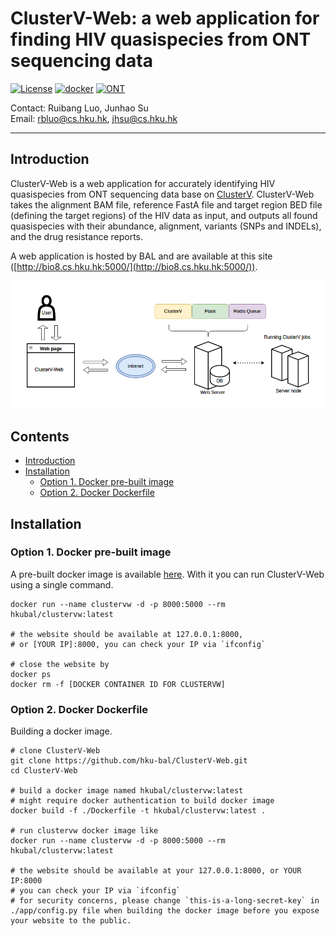 # ClusterV-Web: a web application for finding HIV quasispecies from ONT sequencing data

[![License](https://img.shields.io/badge/License-BSD%203--Clause-blue.svg)](https://opensource.org/licenses/BSD-3-Clause) 
[![docker](https://img.shields.io/badge/build-docker-brightgreen)](https://www.docker.com/)
[![ONT](https://img.shields.io/badge/Support-ONT-005c75)](https://nanoporetech.com/)




Contact: Ruibang Luo, Junhao Su  
Email: rbluo@cs.hku.hk, jhsu@cs.hku.hk  

----

## Introduction

ClusterV-Web is a web application for accurately identifying HIV quasispecies from ONT sequencing data base on [ClusterV](https://github.com/HKU-BAL/ClusterV).
ClusterV-Web takes the alignment BAM file, reference FastA file and target region BED file (defining the target regions) of the HIV data as input, and outputs all found quasispecies with their abundance, alignment, variants (SNPs and INDELs), and the drug resistance reports.

A web application is hosted by BAL and are available at this site ([http://bio8.cs.hku.hk:5000/](http://bio8.cs.hku.hk:5000/)).

<img src="./app/static/web.png" width = "800" alt="ClusterV web">


## Contents

* [Introduction](#introduction)
* [Installation](#installation)
  + [Option 1. Docker pre-built image](#option-1-docker-pre-built-image)
  + [Option 2. Docker Dockerfile](#option-2-docker-dockerfile)

## Installation

### Option 1. Docker pre-built image
A pre-built docker image is available [here](https://hub.docker.com/r/hkubal/clustervw). With it you can run ClusterV-Web using a single command.

```
docker run --name clustervw -d -p 8000:5000 --rm hkubal/clustervw:latest

# the website should be available at 127.0.0.1:8000, 
# or [YOUR IP]:8000, you can check your IP via `ifconfig`

# close the website by
docker ps
docker rm -f [DOCKER CONTAINER ID FOR CLUSTERVW]
```



### Option 2. Docker Dockerfile
Building a docker image.
```
# clone ClusterV-Web
git clone https://github.com/hku-bal/ClusterV-Web.git
cd ClusterV-Web

# build a docker image named hkubal/clustervw:latest
# might require docker authentication to build docker image 
docker build -f ./Dockerfile -t hkubal/clustervw:latest .

# run clustervw docker image like 
docker run --name clustervw -d -p 8000:5000 --rm hkubal/clustervw:latest

# the website should be available at your 127.0.0.1:8000, or YOUR IP:8000
# you can check your IP via `ifconfig`
# for security concerns, please change `this-is-a-long-secret-key` in ./app/config.py file when building the docker image before you expose your website to the public.

```
